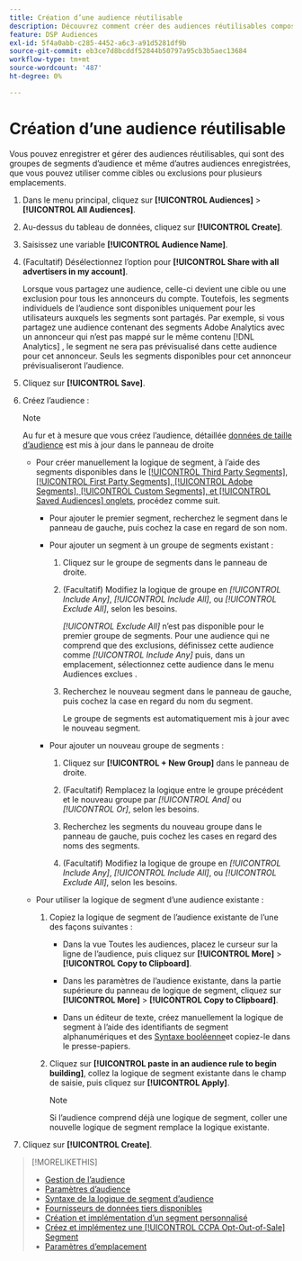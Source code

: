 ```yaml
---
title: Création d’une audience réutilisable
description: Découvrez comment créer des audiences réutilisables composées de segments d’audience et d’autres audiences enregistrées.
feature: DSP Audiences
exl-id: 5f4a0abb-c285-4452-a6c3-a91d5281df9b
source-git-commit: eb3ce7d8bcddf52844b50797a95cb3b5aec13684
workflow-type: tm+mt
source-wordcount: '487'
ht-degree: 0%

---
```


# Création d’une audience réutilisable

<!-- "Saved audience" is used in UI (where?), but "saved" is a state, not a type. "Reusable audience" sounds better in a description. "Audience template" isn't right, either, since it implies you can edit it on the fly to create a new, different audience. Some other term? -->

Vous pouvez enregistrer et gérer des audiences réutilisables, qui sont des groupes de segments d’audience et même d’autres audiences enregistrées, que vous pouvez utiliser comme cibles ou exclusions pour plusieurs emplacements.

1. Dans le menu principal, cliquez sur **[!UICONTROL Audiences]** > **[!UICONTROL All Audiences]**.

1. Au-dessus du tableau de données, cliquez sur **[!UICONTROL Create]**.

1. Saisissez une variable **[!UICONTROL Audience Name]**.

1. (Facultatif) Désélectionnez l’option pour **[!UICONTROL Share with all advertisers in my account]**.

   Lorsque vous partagez une audience, celle-ci devient une cible ou une exclusion pour tous les annonceurs du compte. Toutefois, les segments individuels de l’audience sont disponibles uniquement pour les utilisateurs auxquels les segments sont partagés. Par exemple, si vous partagez une audience contenant des segments Adobe Analytics avec un annonceur qui n’est pas mappé sur le même contenu [!DNL Analytics] , le segment ne sera pas prévisualisé dans cette audience pour cet annonceur. Seuls les segments disponibles pour cet annonceur prévisualiseront l’audience.

1. Cliquez sur **[!UICONTROL Save]**.

1. Créez l’audience :

   >[!NOTE]
   >
   >Au fur et à mesure que vous créez l’audience, détaillée [données de taille d’audience](audience-about.md) est mis à jour dans le panneau de droite

   * Pour créer manuellement la logique de segment, à l’aide des segments disponibles dans le [[!UICONTROL Third Party Segments], [!UICONTROL First Party Segments], [!UICONTROL Adobe Segments], [!UICONTROL Custom Segments], et [!UICONTROL Saved Audiences] onglets](audience-settings.md), procédez comme suit.

      * Pour ajouter le premier segment, recherchez le segment dans le panneau de gauche, puis cochez la case en regard de son nom.

      * Pour ajouter un segment à un groupe de segments existant :

         1. Cliquez sur le groupe de segments dans le panneau de droite.

         1. (Facultatif) Modifiez la logique de groupe en *[!UICONTROL Include Any]*, *[!UICONTROL Include All]*, ou *[!UICONTROL Exclude All]*, selon les besoins.

            *[!UICONTROL Exclude All]* n’est pas disponible pour le premier groupe de segments. Pour une audience qui ne comprend que des exclusions, définissez cette audience comme *[!UICONTROL Include Any]* puis, dans un emplacement, sélectionnez cette audience dans le menu Audiences exclues .

         1. Recherchez le nouveau segment dans le panneau de gauche, puis cochez la case en regard du nom du segment.

            Le groupe de segments est automatiquement mis à jour avec le nouveau segment.

      * Pour ajouter un nouveau groupe de segments :

         1. Cliquez sur **[!UICONTROL + New Group]** dans le panneau de droite.

         1. (Facultatif) Remplacez la logique entre le groupe précédent et le nouveau groupe par *[!UICONTROL And]* ou *[!UICONTROL Or]*, selon les besoins.

         1. Recherchez les segments du nouveau groupe dans le panneau de gauche, puis cochez les cases en regard des noms des segments.

         1. (Facultatif) Modifiez la logique de groupe en *[!UICONTROL Include Any]*, *[!UICONTROL Include All]*, ou *[!UICONTROL Exclude All]*, selon les besoins.

   * Pour utiliser la logique de segment d’une audience existante :

      1. Copiez la logique de segment de l’audience existante de l’une des façons suivantes :

         * Dans la vue Toutes les audiences, placez le curseur sur la ligne de l’audience, puis cliquez sur **[!UICONTROL More]** > **[!UICONTROL Copy to Clipboard]**.

         * Dans les paramètres de l’audience existante, dans la partie supérieure du panneau de logique de segment, cliquez sur **[!UICONTROL More]** > **[!UICONTROL Copy to Clipboard]**.

         * Dans un éditeur de texte, créez manuellement la logique de segment à l’aide des identifiants de segment alphanumériques et des [Syntaxe booléenne](audience-segment-logic-syntax.md)et copiez-le dans le presse-papiers.

      1. Cliquez sur **[!UICONTROL paste in an audience rule to begin building]**, collez la logique de segment existante dans le champ de saisie, puis cliquez sur **[!UICONTROL Apply]**.

         >[!NOTE]
         >
         >Si l’audience comprend déjà une logique de segment, coller une nouvelle logique de segment remplace la logique existante.

1. Cliquez sur **[!UICONTROL Create]**.

>[!MORELIKETHIS]
>
>* [Gestion de l’audience](audience-about.md)
>* [Paramètres d’audience](audience-settings.md)
>* [Syntaxe de la logique de segment d’audience](audience-segment-logic-syntax.md)
>* [Fournisseurs de données tiers disponibles](third-party-data-providers.md)
>* [Création et implémentation d’un segment personnalisé](custom-segment-create.md)
>* [Créez et implémentez une [!UICONTROL CCPA Opt-Out-of-Sale] Segment](ccpa-opt-out-segment-create.md)
>* [Paramètres d’emplacement](/help/dsp/campaign-management/placements/placement-settings.md)
